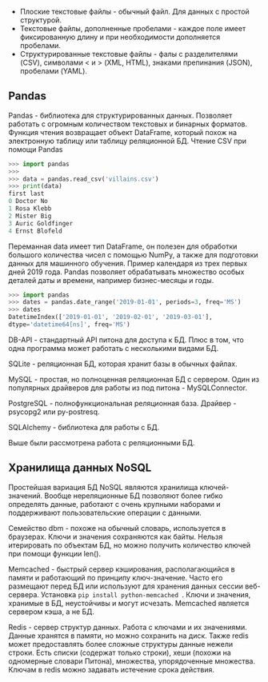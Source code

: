 - Плоские текстовые файлы - обычный файл. Для данных с простой структурой.
- Текстовые файлы, дополненные пробелами - каждое поле имеет фиксированную длину и при необходимости дополняется пробелами.
- Структурированные текстовые файлы - фалы с разделителями (CSV), символами < и > (XML, HTML), знаками препинания (JSON), пробелами (YAML).

## Pandas
Pandas - библиотека для структурированных данных. Позволяет работать с огромным количеством текстовых и бинарных форматов. Функция чтения возвращает объект DataFrame, который похож на электронную таблицу или таблицу реляционной БД. Чтение CSV при помощи Pandas
```python
>>> import pandas
>>>
>>> data = pandas.read_csv('villains.csv')
>>> print(data)
first last
0 Doctor No
1 Rosa Klebb
2 Mister Big
3 Auric Goldfinger
4 Ernst Blofeld
```
Переманная data имеет тип DataFrame, он полезен для обработки большого количества чисел с помощью NumPy, а также для подготовки данных для машинного обучения. Пример календаря из трех первых дней 2019 года. Pandas позволяет обрабатывать множество особых деталей даты и времени, например бизнес-месяцы и годы.
```python
>>> import pandas
>>> dates = pandas.date_range('2019-01-01', periods=3, freq='MS')
>>> dates
DatetimeIndex(['2019-01-01', '2019-02-01', '2019-03-01'],
dtype='datetime64[ns]', freq='MS')
```

DB-API - стандартный API питона для доступа к БД. Плюс в том, что одна программа может работать с несколькими видами БД.

SQLite - реляционная БД, которая хранит базы в обычных файлах.

MySQL - простая, но полноценная реляционная БД с сервером. Один из популярных драйверов для работы из под питона - MySQLConnector.

PostgreSQL - полнофункциональная реляционная база. Драйвер - psycopg2 или py-postresq.

SQLAlchemy - библиотека для работы с БД.

Выше были рассмотрена работа с реляционными БД.

## Хранилища данных NoSQL
Простейшая вариация БД NoSQL являются хранилища ключей-значений. Вообще нереляционные БД позволяют более гибко определять данные, работают с очень крупными наборами и поддерживают пользовательские операции с данными.

Семейство dbm - похоже на обычный словарь, используется в браузерах. Ключи и значения сохраняются как байты. Нельзя итерировать по объектам БД, но можно получить количество ключей при помощи функции len().

Memcached - быстрый сервер кэширования, располагающийся в памяти и работающий по принципу ключ-значение. Часто его размещают перед БД или используют для хранения данных сессии веб-сервера. Установка `pip install python-memcached
`. Ключи и значения, хранимые в БД, неустойчивы и могут исчезать. Memcached является сервером кэша, а не БД.

Redis - сервер структур данных. Работа с ключами и их значениями. Данные хранятся в памяти, но можно сохранить на диск. Также redis может предоставлять более сложные структуры данные нежели строки. Есть списки (содержат только строки), хеши (похожи на одномерные словари Питона), множества, упорядоченные множества. Ключам в redis можно задавать истечение срока действия.
